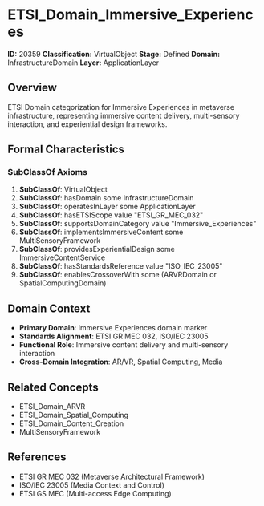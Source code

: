 # ETSI_Domain_Immersive_Experiences

**ID:** 20359
**Classification:** VirtualObject
**Stage:** Defined
**Domain:** InfrastructureDomain
**Layer:** ApplicationLayer

## Overview

ETSI Domain categorization for Immersive Experiences in metaverse infrastructure, representing immersive content delivery, multi-sensory interaction, and experiential design frameworks.

## Formal Characteristics

### SubClassOf Axioms

1. **SubClassOf**: VirtualObject
2. **SubClassOf**: hasDomain some InfrastructureDomain
3. **SubClassOf**: operatesInLayer some ApplicationLayer
4. **SubClassOf**: hasETSIScope value "ETSI_GR_MEC_032"
5. **SubClassOf**: supportsDomainCategory value "Immersive_Experiences"
6. **SubClassOf**: implementsImmersiveContent some MultiSensoryFramework
7. **SubClassOf**: providesExperientialDesign some ImmersiveContentService
8. **SubClassOf**: hasStandardsReference value "ISO_IEC_23005"
9. **SubClassOf**: enablesCrossoverWith some (ARVRDomain or SpatialComputingDomain)

## Domain Context

- **Primary Domain**: Immersive Experiences domain marker
- **Standards Alignment**: ETSI GR MEC 032, ISO/IEC 23005
- **Functional Role**: Immersive content delivery and multi-sensory interaction
- **Cross-Domain Integration**: AR/VR, Spatial Computing, Media

## Related Concepts

- ETSI_Domain_ARVR
- ETSI_Domain_Spatial_Computing
- ETSI_Domain_Content_Creation
- MultiSensoryFramework

## References

- ETSI GR MEC 032 (Metaverse Architectural Framework)
- ISO/IEC 23005 (Media Context and Control)
- ETSI GS MEC (Multi-access Edge Computing)
